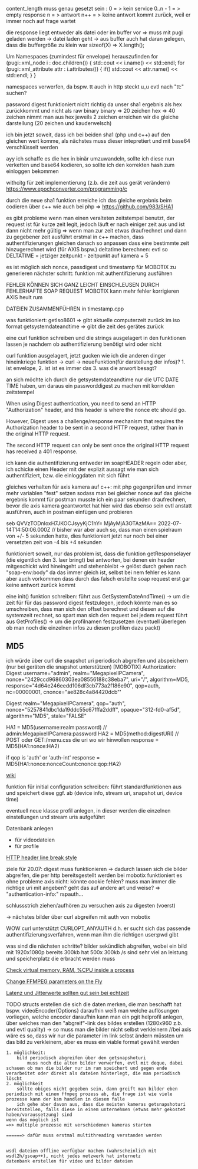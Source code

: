 content_length muss genau gesetzt sein : 0 = > kein service 0..n - 1 = > empty response
    n = > antwort
    n++ = > keine antwort kommt zurück, weil er immer noch auf frage wartet

die response liegt entweder als datei oder im buffer vor
=> muss mit pugi geladen werden
  -> datei laden geht
  -> aus buffer auch
    hat daran gelegen, dass die buffergröße zu klein war sizeof(X) => X.length();


Um Namespaces (zumindest für envelope) herauszufinden
    for (pugi::xml_node i : doc.children())
    {
        std::cout << i.name() << std::endl;
        for (pugi::xml_attribute attr : i.attributes())
        {
            if()
            std::cout << attr.name() << std::endl;
        }
    }


namespaces verwerfen, da bspw. tt auch in http steckt u_u
    evtl nach "tt:" suchen?

password digest funktioniert nicht richtig
da unser sha1 ergebnis als hex zurückkommt und nicht als raw binary
    binary => 20 zeichen
    hex =>    40 zeichen
nimmt man aus hex jeweils 2 zeichen erreichen wir die gleiche darstellung (20 zeichen und kauderwelsch)

ich bin jetzt soweit, dass ich bei beiden sha1 (php und c++) auf den gleichen wert komme,
als nächstes muss dieser intepretiert 
und mit base64 verschlüsselt werden 


ayy ich schaffe es die hex in binär umzuwandeln, sollte ich diese nun verketten und base64 kodieren,
so sollte ich den korrekten hash zum einloggen bekommen  



withcitg für zeit implementierung (z.b. die zeit aus gerät verändern) 
https://www.epochconverter.com/programming/c



durch die neue sha1 funktion erreiche ich das gleiche ergebnis beim codieren über c++ wie auch bei php
=> https://github.com/983/SHA1



es gibt probleme wenn man einen veralteten zeitstempel benutzt, der request ist für kurze zeit legit,
jedoch läuft er nach einiger zeit aus und ist dann nicht mehr gültig
=> wenn man zur zeit etwas draufrechnet und dann zu gegebener zeit ausführt
erstmal in c++ machen, dass authentifizierungen gleichen
danach so anpassen dass eine bestimmte zeit hinzugerechnet wird (für AXIS bspw.)
deltatime berechnen: evtl so
DELTATIME = jetziger zeitpunkt - zeitpunkt auf kamera + 5 

es ist möglich sich nonce, passdigest und timestamp für MOBOTIX zu generieren
nächster schritt:
funktion mit authentifizierung ausführen


FEHLER KÖNNEN SICH GANZ LEICHT EINSCHLEUSEN DURCH FEHLERHAFTE SOAP REQUEST 
MOBOTIX kann mehr fehler korrigieren 
AXIS heult rum


DATEIEN ZUSAMMENFÜHREN
in timestamp.cpp 





was funktioniert:
getIso8601 => gibt aktuelle computerzeit zurück im iso format
getsystemdateandtime => gibt die zeit des gerätes zurück

eine curl funktion schreiben und die strings ausgelagert in den funktionen lassen 
je nachdem ob authentifizierung benötigt wird oder nicht 


curl funktion ausgelagert, jetzt gucken wie ich die anderen dinger hineinkriege
funktion -> curl -> neueFunktion(für darstellung der infos)?
                        1. ist envelope, 2. ist 
                        ist es immer das 3. was die anwort besagt?

an sich möchte ich durch die getsystemdateandtime nur die UTC DATE TIME haben, um daraus ein 
passworddigest zu machen mit korrekten zeitstempel


When using Digest authentication, you need to send an HTTP "Authorization" header, and this header is where the nonce etc should go.

However, Digest uses a challenge/response mechanism that requires the Authorization header to be sent in a second HTTP request, rather than in the original HTTP request.

The second HTTP request can only be sent once the original HTTP request has received a 401 response.


ich kann die authentifizierung entweder im soapHEADER regeln oder aber, ich schicke einen Header mit der explizit aussagt wie man sich authentifiziert, bzw. die einloggdaten mit sich führt



gleiches verhalten für axis kamera auf c++:
    mit php gegenprüfen und immer mehr variablen "fest" setzen
    sodass man bei gleicher nonce auf das gleiche ergebnis kommt
    für postman musste ich ein paar sekunden draufrechnen, bevor die axis kamera geantwortet hat
    hier wird das ebenso sein
    evtl anstatt ausführen, auch in postman einfügen und probieren

<Username>seb</Username>
<Password>QVVzTODnloxH7JKOCJsyyKjC1hY=</Password>
<Nonce>MjAyMjA3OTAzMA==</Nonce>
<Created>2022-07-14T14:50:06.000Z</Created> // bisher war aber auch so, dass man einen spielraum von +/- 5 sekunden hatte, dies funktioniert jetzt nur noch bei einer versetzten zeit von -4 bis +4 sekunden





funktioniert soweit, nur das problem ist, dass die funktion getResponselayer (die eigentlich den 3. laer bringt) bei antworten, bei denen ein header mitgeschickt wird hineingeht und stehenbleibt
-> gelöst durch gehen nach "soap-env:body" da das immer gleich ist, selbst bei nem fehler
es kann aber auch vorkommen dass durch das falsch erstellte soap request erst gar keine antwort zurück kommt

eine init() funktion schreiben:
    führt aus GetSystemDateAndTime() -> um die zeit für für das password digest festzulegen, jedoch könnte man es so umschreiben, dass man sich den offset berechnet und diesen auf die systemzeit rechnet, so spart man sich den request bei jedem request
    führt aus GetProfiles() -> um die profilnamen festzusetzen (eventuell überlegen ob man noch die einzelnen infos zu diesen profilen dazu packt)




## MD5
ich würde über curl die snapshot uri periodisch abgreifen und abspeichern (nur bei geräten die snapshot unterstützen)
[MOBOTIX]
Authorization: Digest username="admin",
realm="MegapixelIPCamera", 
nonce="2429ccd96860303ea08556188c38eba7", 
uri="/", 
algorithm=MD5, 
response="4d64e246eedd106df3cb773a2f186e90", 
qop=auth, 
nc=00000001, 
cnonce="ae828c4a84420dcb"'

Digest realm="MegapixelIPCamera", 
qop="auth", 
nonce="5257841dbc1da19ddc55c67fffa2ddff", 
opaque="312-fd0-af5d", 
algorithm="MD5", 
stale="FALSE"

HA1 = MD5(username:realm:password)  // admin:MegapixelIPCamera:password
HA2 = MD5(method:digestURI)         // POST oder GET:/menu.css              die uri wo wir hinwollen
response = MD5(HA1:nonce:HA2)

if qop is 'auth' or 'auth-int'
response = MD5(HA1:nonce:nonceCount:cnonce:qop:HA2)

[wiki](https://en.wikipedia.org/wiki/Digest_access_authentication)



funktion für initial configuration schreiben:
führt standardfunktionen aus und speichert diese ggf. ab (device info, stream uri, snapshot uri, device time)


eventuell neue klasse profil anlegen, in dieser werden die einzelnen einstellungen und stream uris aufgeführt


Datenbank anlegen
- für videodateien
- für profile







[HTTP header line break style](https://stackoverflow.com/questions/5757290/http-header-line-break-style)



ziele für 20.07:
digest muss funktionieren -> dadurch lassen sich die bilder abgreifen, die per http bereitsgestellt werden
bei mobotix funktioniert es ohne probleme
axis nicht:
    könnte cookie fehlen?
    muss man immer die richtige uri mit angeben?
    geht das auf andere art und weise? => "authentication-info:" rspauth...

schlussstrich ziehen/aufhören zu versuchen axis zu digesten (voerst)


-> nächstes bilder über curl abgreifen mit auth von mobotix




WOW curl unterstützt CURLOPT_ANYAUTH d.h. er sucht sich das passende authentifizierungsverfahren, wenn man ihm die richtigen user:pwd gibt


was sind die nächsten schritte?
bilder sekündlich abgreifen, wobei ein bild mit 1920x1080p bereits 300kb hat
500x 300kb /s sind sehr viel an leistung und speicherplatz die erbracht werden muss

[Check virtual memory, RAM, %CPU inside a process](https://stackoverflow.com/questions/63166/how-to-determine-cpu-and-memory-consumption-from-inside-a-process)


[Change FFMPEG parameters on the Fly](https://stackoverflow.com/a/48636290)

[Latenz und Jitterwerte sollten gut sein bei echtzeit](https://www.ibh.de/index/was-bedeutet-latenz-und-jitter)


TODO
    structs erstellen die sich die daten merken, die man beschafft hat
    bspw. videoEncoder{Options}
    daraufhin weiß man welche auflösungen vorliegen, welche encoder
    daraufhin kann man ein pgit helprofil anlegen, über welches man den "abgreif"-link des bildes erstellen (1280x960 z.b. und evtl quality)
    -> so muss man die bilder nicht selbst verkleinern
    //bei axis wäre es so, dass wir nur die parameter im link selbst ändern müssten um das bild zu verkleinern, aber es muss ein viable format gewählt werden


    1. möglichkeit:
        bild periodisch abgreifen über den getsnapshoturi
            muss noch die alten bilder verwerfen, evtl mit deque, dabei schauen ob man die bilder nur im ram speichert und gegen ende verarbeitet oder direkt als dateien hinterlegt, die man periodisch löscht
    2. möglichkeit
        sollte obiges nicht gegeben sein, dann greift man bilder eben periodisch mit einem ffmpeg prozess ab, die frage ist wie viele prozesse kann der ksm handlen in diesem falle
        ich gehe aber davon aus, dass die meisten kameras getsnapshoturi bereitstellen, falls diese in einem unternehmen (etwas mehr gekostet haben/voraussetzung) sind
    wenn das möglich ist
    =>> multiple prozesse mit verschiedenen kameras starten
    
    ======> dafür muss erstmal multithreading verstanden werden    
    
    
    wsdl dateien offline verfügbar machen (wahrscheinlich mit wsdl2h/gsoap++), nicht jedes netzwerk hat internetz
    datenbank erstellen für video und bilder dateien

